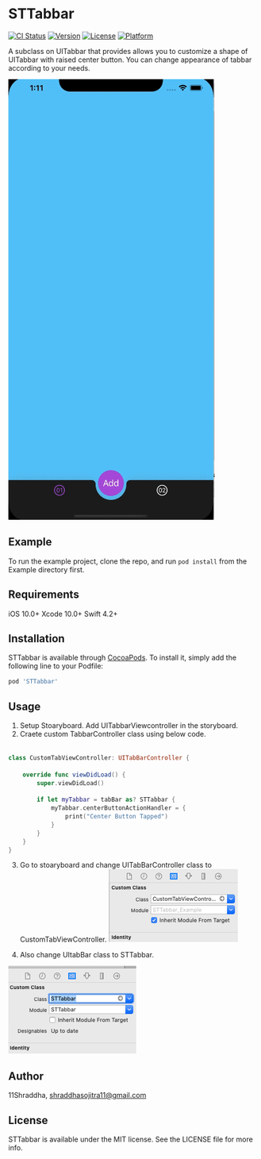 # STTabbar

[![CI Status](https://img.shields.io/travis/11Shraddha/STTabbar.svg?style=flat)](https://travis-ci.org/11Shraddha/STTabbar)
[![Version](https://img.shields.io/cocoapods/v/STTabbar.svg?style=flat)](https://cocoapods.org/pods/STTabbar)
[![License](https://img.shields.io/cocoapods/l/STTabbar.svg?style=flat)](https://cocoapods.org/pods/STTabbar)
[![Platform](https://img.shields.io/cocoapods/p/STTabbar.svg?style=flat)](https://cocoapods.org/pods/STTabbar)


A subclass on UITabbar that provides allows you to customize a shape of UITabbar with raised center button.  You can change appearance of tabbar according to your needs.  

![alt tag](https://github.com/11Shraddha/STTabbar/blob/master/Tabbar_GIF.gif)


## Example

To run the example project, clone the repo, and run `pod install` from the Example directory first.

## Requirements
iOS 10.0+
Xcode 10.0+
Swift 4.2+


## Installation

STTabbar is available through [CocoaPods](https://cocoapods.org). To install
it, simply add the following line to your Podfile:

```ruby
pod 'STTabbar'
```

## Usage


1. Setup Stoaryboard. Add UITabbarViewcontroller in the storyboard.
2. Craete custom TabbarController class using below code.


```Swift

class CustomTabViewController: UITabBarController {

    override func viewDidLoad() {
        super.viewDidLoad()
        
        if let myTabbar = tabBar as? STTabbar {
            myTabbar.centerButtonActionHandler = {
                print("Center Button Tapped")
            }
        }
    }
}
```
3. Go to stoaryboard and change UITabBarController class to CustomTabViewController.
![alt tag](https://github.com/11Shraddha/STTabbar/blob/master/TabbarVCClass.png)





4. Also change UItabBar class to STTabbar.

![alt tag](https://github.com/11Shraddha/STTabbar/blob/master/Tabbarclass.png)


## Author

11Shraddha, shraddhasojitra11@gmail.com

## License

STTabbar is available under the MIT license. See the LICENSE file for more info.
